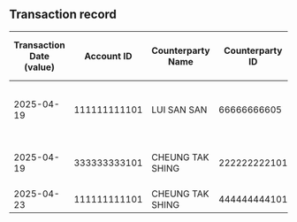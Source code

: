 ## Transaction record
| Transaction Date (value) | Account ID | Counterparty Name | Counterparty ID | Originating Currency | Originating Amount | Debit Credit Indicator | Beneficiary Bank Raw | Originator Bank Raw | Beneficiary Name | Originator Account Number | Transaction Type Source | Transaction Code Description | Sending Bank Account Number | Sending Bank Address | Converted Amount |
| --- | --- | --- | --- | --- | --- | --- | --- | --- | --- | --- | --- | --- | --- | --- | --- |
| 2025-04-19 | 111111111101 | LUI SAN SAN | 66666666605 | HKD | 80000 | C | Hang Seng Bank Ltd. | Ant Bank (Hong Kong) Limited | CHAN TAI MAN | 66666666605 | CWTF | Default transaction | NaN | Ant Bank (Hong Kong) Limited | 80000 |
| 2025-04-19 | 333333333101 | CHEUNG TAK SHING | 222222222101 | HKD | 30000 | C | NaN | NaN | CHAN TAI MAN | 222222222101 | CUTF | ATM TRANSFER UNRELATED DEPOSIT | NaN | NaN | 30000 |
| 2025-04-23 | 111111111101 | CHEUNG TAK SHING | 444444444101 | HKD | 150000 | C | Hang Seng Bank Ltd. | ZA Bank Limited | CHAN TAI MAN | 444444444101 | CWTF | Default transaction | NaN | ZA Bank Limited | 150000 |